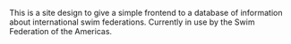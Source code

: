  This is a site design to give a simple frontend to a database of information about international swim federations. Currently in use by the Swim Federation of the Americas. 

